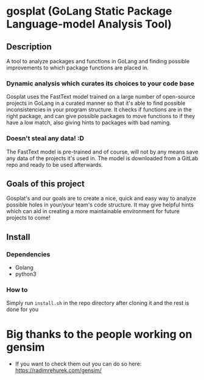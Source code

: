 # gosplat (GoLang Static Package Language-model Analysis Tool)
## Description
A tool to analyze packages and functions in GoLang and finding possible improvements to which package functions are placed in.

### Dynamic analysis which curates its choices to your code base
Gosplat uses the FastText model trained on a large number of open-source projects in GoLang in a curated manner so that it's able to find possible inconsistencies in your program structure. It checks if functions are in the right package, and can give possible packages to move functions to if they have a low match, also giving hints to packages with bad naming.

### Doesn't steal any data! :D
The FastText model is pre-trained and of course, will not by any means save any data of the projects it's used in. The model is downloaded from a GitLab repo and ready to be used afterwards.

## Goals of this project
Gosplat's and our goals are to create a nice, quick and easy way to analyze possible holes in your/your team's code structure. It may give helpful hints which can aid in creating a more maintainable environment for future projects to come!

## Install
### Dependencies
 - Golang
 - python3
### How to
Simply run `install.sh` in the repo directory after cloning it and the rest is done for you

# Big thanks to the people working on gensim
 - If you want to check them out you can do so here: https://radimrehurek.com/gensim/
